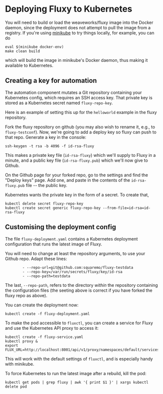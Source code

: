 # Deploying Fluxy to Kubernetes

You will need to build or load the weaveworks/fluxy image into the Docker daemon,
 since the deployment does not attempt to pull the image from a registry.
If you're using [minikube](https://github.com/kubernetes/minikube) to try things locally,
 for example, you can do

```
eval $(minikube docker-env)
make clean build
```

which will build the image in minikube's Docker daemon,
 thus making it available to Kubernetes.

## Creating a key for automation

The automation component mutates a Git repository containing your
Kubernetes config, which requires an SSH access key.  That private key
is stored as a Kubernetes secret named `fluxy-repo-key`.

Here is an example of setting this up for the `helloworld` example in
the fluxy repository.

Fork the fluxy repository on github (you may also wish to rename it,
e.g., to `fluxy-testconf`). Now, we're going to add a deploy key so
fluxy can push to that repo. Generate a key in the console:

```
ssh-keygen -t rsa -b 4096 -f id-rsa-fluxy
```

This makes a private key file (`id-rsa-fluxy`) which we'll supply to
Fluxy in a minute, and a public key file (`id-rsa-fluxy.pub`) which
we'll now give to Github.

On the Github page for your forked repo, go to the settings and find
the "Deploy keys" page. Add one, and paste in the contents of the
`id-rsa-fluxy.pub` file -- the public key.

Kubernetes wants the private key in the form of a secret. To create that,

```
kubectl delete secret fluxy-repo-key
kubectl create secret generic fluxy-repo-key --from-file=id-rsa=id-rsa-fluxy
```

## Customising the deployment config

The file `fluxy-deployment.yaml` contains a Kubernetes deployment
configuration that runs the latest image of Fluxy.

You will need to change at least the repository arguments, to use your
Github repo. Adapt these lines:

```
        - --repo-url=git@github.com:squaremo/fluxy-testdata
        - --repo-key=/var/run/secrets/fluxy/key/id-rsa
        - --repo-path=testdata
```

The last, `--repo-path`, refers to the directory _within_ the
repository containing the configuration files (the seeting above is
correct if you have forked the fluxy repo as above).

You can create the deployment now:

```
kubectl create -f fluxy-deployment.yaml
```

To make the pod accessible to `fluxctl`, you can create a service for Fluxy and use the Kubernetes API proxy to access it:

```
kubectl create -f fluxy-service.yaml
kubectl proxy &
export FLUX_URL=http://localhost:8001/api/v1/proxy/namespaces/default/services/fluxy
```

This will work with the default settings of `fluxctl`,
 and is especially handy with minikube.

To force Kubernetes to run the latest image after a rebuild, kill the pod:

```
kubectl get pods | grep fluxy | awk '{ print $1 }' | xargs kubectl delete pod
```
